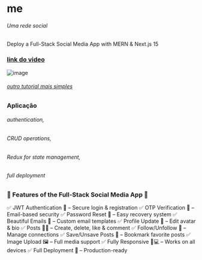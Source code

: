 # me
###### Uma rede social
Deploy a Full-Stack Social Media App with MERN &amp; Next.js 15
### [link do video](https://youtu.be/6XF_uhF4axg?si=dACx1jgZouzA3Uzd)
![image](https://github.com/user-attachments/assets/fb102dbb-e747-4015-b3e7-dba2e19afaaf)

###### [outro tutorial mais simples](https://youtu.be/vUYopHWOURg?si=TGBOgISZCuaQRTWL)
### Aplicação 
###### authentication, 
###### CRUD operations, 
###### Redux for state management, 
###### full deployment 
### 🚀 Features of the Full-Stack Social Media App 🎯
✅ JWT Authentication 🔐 – Secure login & registration
✅ OTP Verification 📩 – Email-based security
✅ Password Reset 🔄 – Easy recovery system
✅ Beautiful Emails 💌 – Custom email templates
✅ Profile Update 📝 – Edit avatar & bio
✅ Posts 📝❌ – Create, delete, like & comment
✅ Follow/Unfollow 🔄 – Manage connections
✅ Save/Unsave Posts 📌 – Bookmark favorite posts
✅ Image Upload 🖼️ – Full media support
✅ Fully Responsive 📱💻 – Works on all devices
✅ Full Deployment 🚀 – Production-ready
